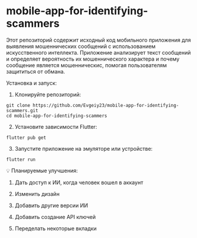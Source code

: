 # mobile-app-for-identifying-scammers

Этот репозиторий содержит исходный код мобильного приложения для выявления мошеннических сообщений с использованием искусственного интеллекта. Приложение анализирует текст сообщений и определяет вероятность их мошеннического характера и почему сообщение является мошенническис, помогая пользователям защититься от обмана.

Установка и запуск:

1.	Клонируйте репозиторий:

 ```
git clone https://github.com/Evgeiy23/mobile-app-for-identifying-scammers.git
cd mobile-app-for-identifying-scammers
```

2.	Установите зависимости Flutter:

```
flutter pub get
```

3.	Запустите приложение на эмуляторе или устройстве:

```
flutter run
```

💡 Планируемые улучшения:

1. Дать доступ к ИИ, когда человек вошел в аккаунт

2. Изменить дизайн

3. Добавить другие версии ИИ

4. Добавить создание API ключей

5. Переделать некоторые вкладки




